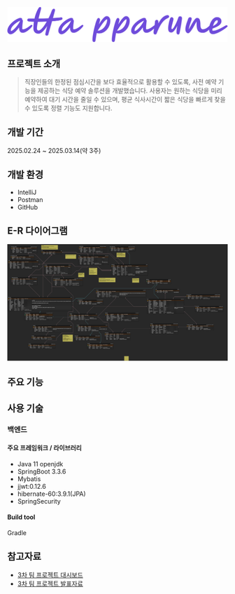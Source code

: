 ![image](./3rdPoster.png)
## 프로젝트 소개
>직장인들의 한정된 점심시간을 보다 효율적으로 활용할 수 있도록, 사전 예약 기능을 제공하는 식당 예약 솔루션을 개발했습니다. 사용자는 원하는 식당을 미리 예약하여 대기 시간을 줄일 수 있으며, 평균 식사시간이 짧은 식당을 빠르게 찾을 수 있도록 정렬 기능도 지원합니다.

## 개발 기간
2025.02.24 ~ 2025.03.14(약 3주)

## 개발 환경
- IntelliJ
- Postman
- GitHub

## E-R 다이어그램
![image](./3rdERD.png)

## 주요 기능

## 사용 기술
### 백엔드
#### 주요 프레임워크 / 라이브러리
- Java 11 openjdk
- SpringBoot 3.3.6
- Mybatis
- jjwt:0.12.6
- hibernate-60:3.9.1(JPA)
- SpringSecurity

#### Build tool
Gradle

## 참고자료
* [3차 팀 프로젝트 대시보드](https://www.notion.so/3-1986d625693f80cfab29d5280d07a881)
* [3차 팀 프로젝트 발표자료](https://www.canva.com/design/DAGiDtrOZbg/hjT4h26Mths_hXKFvrDTcA/edit?ui=eyJIIjp7IkEiOnRydWV9fQ)
